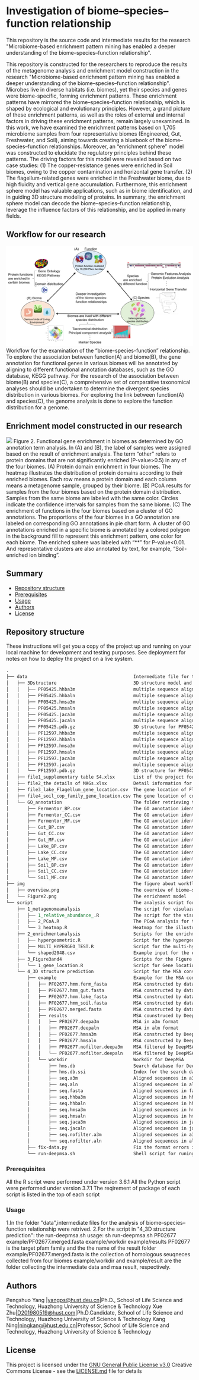 # Investigation of biome–species–function relationship

This repository is the source code and intermediate results for the research "Microbiome-based enrichment pattern mining has enabled a deeper understanding of the biome–species–function relationship".

This repository is constructed for the researchers to reproduce the results of the metagenome analysis and enrichment model construction in the research "Microbiome-based enrichment pattern mining has enabled a deeper understanding of the biome–species–function relationship".
Microbes live in diverse habitats (i.e. biomes), yet their species and genes were biome-specific, forming enrichment patterns. These enrichment patterns have mirrored the biome–species–function relationship, which is shaped by ecological and evolutionary principles. However, a grand picture of these enrichment patterns, as well as the roles of external and internal factors in driving these enrichment patterns, remain largely unexamined. In this work, we have examined the enrichment patterns based on 1,705 microbiome samples from four representative biomes (Engineered, Gut, Freshwater, and Soil), aiming towards creating a bluebook of the biome–species–function relationships. Moreover, an “enrichment sphere” model was constructed to elucidate the regulatory principles behind these patterns. The driving factors for this model were revealed based on two case studies: (1) The copper-resistance genes were enriched in Soil biomes, owing to the copper contamination and horizontal gene transfer. (2) The flagellum-related genes were enriched in the Freshwater biome, due to high fluidity and vertical gene accumulation. Furthermore, this enrichment sphere model has valuable applications, such as in biome identification, and in guiding 3D structure modeling of proteins. In summary, the enrichment sphere model can decode the biome–species–function relationship, leverage the influence factors of this relationship, and be applied in many fields. 

## Workflow for our research
<img src="img/overview.png">
Workflow for the examination of the “biome-species-function” relationship. To explore the association between function(A) and biome(B), the gene annotation for functional genes in various biomes will be annotated by aligning to different functional annotation databases, such as the GO database, KEGG pathway. For the research of the association between biome(B) and species(C), a comprehensive set of comparative taxonomical analyses should be undertaken to determine the divergent species distribution in various biomes. For exploring the link between function(A) and species(C), the genome analysis is done to explore the function distribution for a genome.

## Enrichment model constructed in our research
<img src="img/Figure2.png">
Figure 2. Functional gene enrichment in biomes as determined by GO annotation term analysis. In (A) and (B), the label of samples were assigned based on the result of enrichment analysis. The term “other” refers to protein domains that are not significantly enriched (P-value>0.5) in any of the four biomes. (A) Protein domain enrichment in four biomes. The heatmap illustrates the distribution of protein domains according to their enriched biomes. Each row means a protein domain and each column means a metagenome sample, grouped by their biome. (B) PCoA results for samples from the four biomes based on the protein domain distribution. Samples from the same biome are labeled with the same color. Circles indicate the confidence intervals for samples from the same biome. (C) The enrichment of functions in the four biomes based on a cluster of GO annotations. The proportions of the four biomes in a GO annotation are labeled on corresponding GO annotations in pie chart form. A cluster of GO annotations enriched in a specific biome is annotated by a colored polygon in the background fill to represent this enrichment pattern, one color for each biome. The enriched sphere was labeled with “**” for P-value<0.01. And representative clusters are also annotated by text, for example, “Soil-enriched ion binding”.

## Summary

  - [Repository structure](#getting-started)
  - [Prerequisites](#Prerequisites)
  - [Usage](#Usage)
  - [Authors](#authors)
  - [License](#license)

## Repository structure

These instructions will get you a copy of the project up and running on
your local machine for development and testing purposes. See deployment
for notes on how to deploy the project on a live system.
```reStructuredText
.
├── data                                        Intermediate file for the analysis of biome–species–function relationship 
│   ├── 3Dstructure                             3D structure model and multiple sequences alignment for PF05425 and PF12597
│   │   ├── PF05425.hhba3m                      multiple sequence alignment in a3m format 
│   │   ├── PF05425.hhbaln                      multiple sequence alignment in aln format
│   │   ├── PF05425.hmsa3m                      multiple sequence alignment for C-QUARK 
│   │   ├── PF05425.hmsaln                      multiple sequence alignment for C-QUARK
│   │   ├── PF05425.jaca3m                      multiple sequence alignment for C-QUARK
│   │   ├── PF05425.jacaln                      multiple sequence alignment for C-QUARK
│   │   ├── PF05425.pdb.gz                      3D structure for PF05425 after supplementing by metagenome from soil biome 
│   │   ├── PF12597.hhba3m                      multiple sequence alignment in a3m format 
│   │   ├── PF12597.hhbaln                      multiple sequence alignment in aln format
│   │   ├── PF12597.hmsa3m                      multiple sequence alignment for C-QUARK 
│   │   ├── PF12597.hmsaln                      multiple sequence alignment for C-QUARK 
│   │   ├── PF12597.jaca3m                      multiple sequence alignment for C-QUARK 
│   │   ├── PF12597.jacaln                      multiple sequence alignment for C-QUARK 
│   │   └── PF12597.pdb.gz                      3D structure for PF05425 after supplementing by metagenome from soil biome 
│   ├── file1_supplementary table S4.xlsx       List of the project for four biomes and related information.
│   ├── file2_the details of MAGs.xlsx          Detail information for the assembled metagenome bins
│   ├── file3_lake_Flagellum_gene_location.csv  The gene location of Flagellum genes used in our project
│   ├── file4_soil_cop_family_gene_location.csv The gene location of cop genes used in our project
│   └── GO_annotation                           The folder retrieving the GO annotation in four biomes 
│       ├── Fermentor_BP.csv                    The GO annotation identified as Biological Process in Fermentor biome
│       ├── Fermentor_CC.csv                    The GO annotation identified as Celluar Composition in Fermentor biome
│       ├── Fermentor_MF.csv                    The GO annotation identified as Molecular Function in Fermentor biome
│       ├── Gut_BP.csv                          The GO annotation identified as Biological Process in Gut biome
│       ├── Gut_CC.csv                          The GO annotation identified as Celluar Composition in Gut biome
│       ├── Gut_MF.csv                          The GO annotation identified as Molecular Function in Gut biome
│       ├── Lake_BP.csv                         The GO annotation identified as Biological Process in Lake biome
│       ├── Lake_CC.csv                         The GO annotation identified as Celluar Composition in Lake biome
│       ├── Lake_MF.csv                         The GO annotation identified as Molecular Function in Lake biome
│       ├── Soil_BP.csv                         The GO annotation identified as Biological Process in Soil biome
│       ├── Soil_CC.csv                         The GO annotation identified as Celluar Composition in Soil biome
│       └── Soil_MF.csv                         The GO annotation identified as Molecular Function in Soil biome
├── img                                         The figure about workflow and enrichment model 
│   ├── overview.png                            The overview of biome–species–function relationship
│   └── Figure2.png                             The enrichment model
└── script                                      The analysis script for the analysis of biome–species–function relationship
    ├── 1_metagenomeanalysis                    The script for visulazation of the metagenome taxonomical composition
    │   ├── 1_relative_abundance_.R             The script for the visulazation of relative abundance of four biomes
    │   ├── 2_PCoA.R                            The PCoA analysis for the samples from four biomes
    │   └── 3_heatmap.R                         Heatmap for the illustration of the distribution of protein domains
    ├── 2_enrichmentanalysis                    Scripts for the enrichment analysis
    │   ├── hypergeometric.R                    Script for the hypergeometric
    │   ├── MULTI_HYPERGEO_TEST.R               Script for the multi-hypergeometric analysis
    │   └── shaped2048.csv                      Example input for the enrichment analysis
    ├── 3_Figure3and4                           Scripts for the Figure 3 and Figure 4
    │   └── 1_gene_location.R                   Script for Gene location illustration
    └── 4_3D structure prediction               Script for the MSA construction and 3D structure prediction 
        ├── example                             Example for the MSA constructed by different dataset
        │   ├── PF02677.hmm.ferm_fasta          MSA constructed by data from Engineered biome
        │   ├── PF02677.hmm_gut.fasta           MSA constructed by data from Gut biome
        │   ├── PF02677.hmm.lake_fasta          MSA constructed by data from Lake biome
        │   ├── PF02677.hmm_soil.fasta          MSA constructed by data from Soil biome
        │   ├── PF02677.merged.fasta            MSA constructed by data from four biomes
        │   ├── results                         MSA counstruced by DeepMSA
        │   │   ├── PF02677.deepa3m             MSA in a3m format
        │   │   ├── PF02677.deepaln             MSA in alm format
        │   │   ├── PF02677.hmsa3m              MSA constructed by DeepMSA
        │   │   ├── PF02677.hmsaln              MSA constructed by DeepMSA
        │   │   ├── PF02677.nofilter.deepa3m    MSA filtered by DeepMSA
        │   │   └── PF02677.nofilter.deepaln    MSA filtered by DeepMSA
        │   └── workdir                         Workdir for DeepMSA
        │       ├── hms.db                      Search database for DeepMSA
        │       ├── hms.db.ssi                  Index for the search database
        │       ├── seq.a3m                     Aligned sequences in a3m format
        │       ├── seq.aln                     Aligned sequences in aln format
        │       ├── seq.fasta                   Aligned sequences in fasta format
        │       ├── seq.hhba3m                  Aligned sequences in hhba3m database
        │       ├── seq.hhbaln                  Aligned sequences in hhbaln database
        │       ├── seq.hmsa3m                  Aligned sequences in hmsa3m database
        │       ├── seq.hmsaln                  Aligned sequences in hmsaln database
        │       ├── seq.jaca3m                  Aligned sequences in jaca3m database
        │       ├── seq.jacaln                  Aligned sequences in jacaln database
        │       ├── seq.nofilter.a3m            Aligned sequences in a3m format without filter
        │       └── seq.nofilter.aln            Aligned sequences in aln format without filter
        ├── fix-data.py                         Fix the format errors in input data
        └── run-deepmsa.sh                      Shell script for runing DeepMSA
```

### Prerequisites

All the R script were performed under version 3.6.1
All the Python script were performed under version 3.7.1
The reqirement of package of each script is listed in the top of each script

### Usage

1.In the folder "data",intermediate files for the analysis of biome–species–function relationship were retrived.
2.For the script in "4_3D structure prediction":
the run-deepmsa.sh
usage: sh run-deepmsa.sh PF02677 example/PF02677.merged.fasta example/workdir example/results
PF02677 is the target pfam family and the the name of the result folder 
example/PF02677.merged.fasta is the collection of homologous seuqneces collected from four biomes
example/workdir and example/result are the folder collecting the intermediate data and msa result, respectively.
## Authors

Pengshuo Yang |yangps@hust.deu.cn|Ph.D., School of Life Science and Technology, Huazhong University of Science & Technology
Xue Zhu|D201980519@hust.com|Ph.D.Candidate, School of Life Science and Technology, Huazhong University of Science & Technology
Kang Ning|ningkang@hust.edu.cn|Professor, School of Life Science and Technology, Huazhong University of Science & Technology
## License

This project is licensed under the [GNU General Public License v3.0](LICENSE.md)
Creative Commons License - see the [LICENSE.md](LICENSE.md) file for
details

